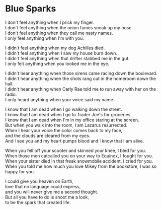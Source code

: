 # Blue Sparks

I don't feel anything when I prick my finger.<br />
I don't feel anything when the onion fumes sneak up my nose.<br />
I don't feel anything when they call me nasty names.<br />
I only feel anything when I'm with you.<br />

I didn't feel anything when my dog Achilles died.<br />
I didn't feel anything when I saw my house burn down.<br />
I didn't feel anything when that drifter stabbed me in the gut.<br />
I only felt anything when you looked me in the eye.<br />

I didn't hear anything when those sirens came racing down the boulevard.<br />
I didn't hear anything when the shots rang out in the homeroom down the hall.<br />
I didn't hear anything when Carly Rae told me to run away with her on the radio.<br />
I only heard anything when your voice said my name.<br />

I know that I am dead when I go walking down the street.<br />
I know that I am dead when I go to Trader Joe's for groceries.<br />
I know that I am dead when I'm in my office staring at the screen.<br />
But when you walk into the room, I am Lazarus resurrected.<br />
When I hear your voice the color comes back to my face,<br />
and the clouds are cleared from my eyes.<br />
And I see you and my heart pumps blood and I know that I am alive.<br />

When you fell off your scooter and skinned your knee, I bled for you.<br />
When those men catcalled you on your way to Equinox, I fought for you.<br />
When your sister died in that freak snowmobile accident, I cried for you.<br />
When you told me how much you love Mikey from the bookstore, I was so happy for you.<br />

I could give you heaven on Earth,<br />
love that no language could express,<br />
and you will never give me a second thought.<br />
But all you have to do is shoot me a look,<br />
to be the spark that created life.<br />
